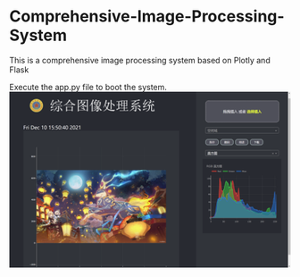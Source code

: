 # Comprehensive-Image-Processing-System
This is a comprehensive image processing system based on Plotly and Flask

Execute the app.py file to boot the system.
![](images//ipsys.png)
